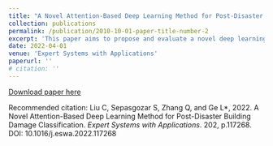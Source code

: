 ```yaml
---
title: "A Novel Attention-Based Deep Learning Method for Post-Disaster Building Damage Classification"
collection: publications
permalink: /publication/2010-10-01-paper-title-number-2
excerpt: 'This paper aims to propose and evaluate a novel deep learning model to classify building damage into four levels quickly with in-house labelled damaged building information.'
date: 2022-04-01
venue: 'Expert Systems with Applications'
paperurl: ''
# citation: ''
---
```



[Download paper here](https://www.sciencedirect.com/science/article/pii/S095741742200639X)

Recommended citation: Liu C, Sepasgozar S, Zhang Q, and Ge L*, 2022. A Novel Attention-Based Deep Learning Method for Post-Disaster Building Damage Classification. _Expert Systems with Applications_. 202, p.117268. DOI: 10.1016/j.eswa.2022.117268
